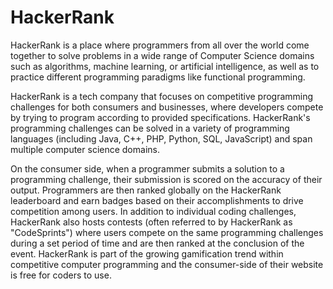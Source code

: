 # HackerRank
HackerRank is a place where programmers from all over the world come together to solve problems in a wide range of Computer Science domains such as algorithms, machine learning, or artificial intelligence, as well as to practice different programming paradigms like functional programming.

HackerRank is a tech company that focuses on competitive programming challenges for both consumers and businesses, where developers compete by trying to program according to provided specifications. HackerRank's programming challenges can be solved in a variety of programming languages (including Java, C++, PHP, Python, SQL, JavaScript) and span multiple computer science domains.

On the consumer side, when a programmer submits a solution to a programming challenge, their submission is scored on the accuracy of their output. Programmers are then ranked globally on the HackerRank leaderboard and earn badges based on their accomplishments to drive competition among users. In addition to individual coding challenges, HackerRank also hosts contests (often referred to by HackerRank as "CodeSprints") where users compete on the same programming challenges during a set period of time and are then ranked at the conclusion of the event. HackerRank is part of the growing gamification trend within competitive computer programming and the consumer-side of their website is free for coders to use.
